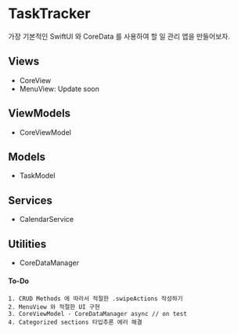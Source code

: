 #  TaskTracker
가장 기본적인 SwiftUI 와 CoreData 를 사용하여 할 일 관리 앱을 만들어보자.

## Views
* CoreView
* MenuView: Update soon

## ViewModels
* CoreViewModel

## Models
* TaskModel

## Services
* CalendarService

## Utilities
* CoreDataManager


#### To-Do
    1. CRUD Methods 에 따라서 적절한 .swipeActions 작성하기
    2. MenuView 와 적절한 UI 구현
    3. CoreViewModel - CoreDataManager async // on test
    4. Categorized sections 타입추론 에러 해결
